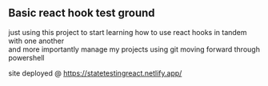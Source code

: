 ## Basic react hook test ground

just using this project to start learning how to use react hooks in tandem with one another  
and more importantly manage my projects using git moving forward through powershell  

site deployed @ https://statetestingreact.netlify.app/  
